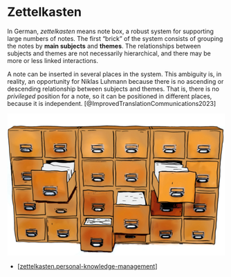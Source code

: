 # Zettelkasten

In German, _zettelkasten_ means note box, a robust system for supporting large
numbers of notes. The first “brick” of the system consists of grouping the notes
by **main subjects** and **themes**. The relationships between subjects and
themes are not necessarily hierarchical, and there may be more or less linked
interactions.

A note can be inserted in several places in the system. This ambiguity is, in
reality, an opportunity for Niklas Luhmann because there is no ascending or
descending relationship between subjects and themes. That is, there is no
_privileged_ position for a note, so it can be positioned in different places,
because it is independent. [@ImprovedTranslationCommunications2023]

![zettelkasten](../assets/images/zettelkasten.png)

- [[zettelkasten.personal-knowledge-management]]

[//begin]: # "Autogenerated link references for markdown compatibility"
[zettelkasten.personal-knowledge-management]: notes/zettelkasten.personal-knowledge-management.md "Zettelkasten, un système de connaissance personnalisable"
[//end]: # "Autogenerated link references"

